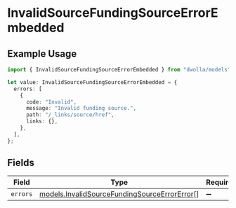 # InvalidSourceFundingSourceErrorEmbedded

## Example Usage

```typescript
import { InvalidSourceFundingSourceErrorEmbedded } from "dwolla/models";

let value: InvalidSourceFundingSourceErrorEmbedded = {
  errors: [
    {
      code: "Invalid",
      message: "Invalid funding source.",
      path: "/_links/source/href",
      links: {},
    },
  ],
};
```

## Fields

| Field                                                                                              | Type                                                                                               | Required                                                                                           | Description                                                                                        |
| -------------------------------------------------------------------------------------------------- | -------------------------------------------------------------------------------------------------- | -------------------------------------------------------------------------------------------------- | -------------------------------------------------------------------------------------------------- |
| `errors`                                                                                           | [models.InvalidSourceFundingSourceErrorError](../models/invalidsourcefundingsourceerrorerror.md)[] | :heavy_minus_sign:                                                                                 | N/A                                                                                                |